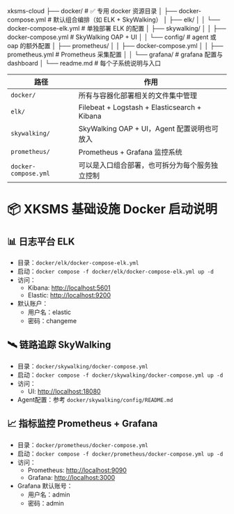 xksms-cloud
├── docker/                         # ✅ 专用 docker 资源目录
│   ├── docker-compose.yml          # 默认组合编排（如 ELK + SkyWalking）
│   ├── elk/
│   │   └── docker-compose-elk.yml  # 单独部署 ELK 的配置
│   ├── skywalking/
│   │   ├── docker-compose.yml      # SkyWalking OAP + UI
│   │   └── config/                 # agent 或 oap 的额外配置
│   ├── prometheus/
│   │   ├── docker-compose.yml
│   │   ├── prometheus.yml          # Prometheus 采集配置
│   │   └── grafana/                # grafana 配置与 dashboard
│   └── readme.md                   # 每个子系统说明与入口

| 路径                   | 作用                                           |
| -------------------- | -------------------------------------------- |
| `docker/`            | 所有与容器化部署相关的文件集中管理                            |
| `elk/`               | Filebeat + Logstash + Elasticsearch + Kibana |
| `skywalking/`        | SkyWalking OAP + UI，Agent 配置说明也可放入           |
| `prometheus/`        | Prometheus + Grafana 监控系统                    |
| `docker-compose.yml` | 可以是入口组合部署，也可拆分为每个服务独立控制                      |

# 📦 XKSMS 基础设施 Docker 启动说明

## 📊 日志平台 ELK

- 目录：`docker/elk/docker-compose-elk.yml`
- 启动：`docker compose -f docker/elk/docker-compose-elk.yml up -d`
- 访问：
  - Kibana: [http://localhost:5601](http://localhost:5601)
  - Elastic: [http://localhost:9200](http://localhost:9200)
- 默认账户：
  - 用户名：elastic
  - 密码：changeme

## 🛰️ 链路追踪 SkyWalking

- 目录：`docker/skywalking/docker-compose.yml`
- 启动：`docker compose -f docker/skywalking/docker-compose.yml up -d`
- 访问：
  - UI: [http://localhost:18080](http://localhost:18080)
- Agent配置：参考 `docker/skywalking/config/README.md`

## 📈 指标监控 Prometheus + Grafana

- 目录：`docker/prometheus/docker-compose.yml`
- 启动：`docker compose -f docker/prometheus/docker-compose.yml up -d`
- 访问：
  - Prometheus: [http://localhost:9090](http://localhost:9090)
  - Grafana: [http://localhost:3000](http://localhost:3000)
- Grafana 默认账号：
  - 用户名：admin
  - 密码：admin
